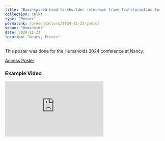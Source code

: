 ```yaml
---
title: "Bioinspired head-to-shoulder reference frame transformation for movement-based arm prosthesis control"
collection: talks
type: "Poster"
permalink: /presentations/2024-11-23-poster
venue: "Humanoids"
date: 2024-11-23
location: "Nancy, France"
---
```


This poster was done for the Humanoids 2024 conference at Nancy.

<a href="../files/Poster_Bardisbanian_Humanoids24.pdf" target="_blank">Access Poster</a>

### Example Video

<iframe width="320" height="180" src="https://www.youtube.com/embed/IsEasynQHkk" frameborder="0" allowfullscreen> </iframe>